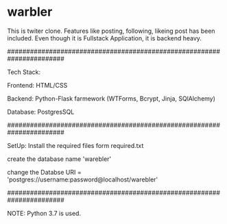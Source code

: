 # warbler
This is twiter clone. Features like posting, following, likeing post has been included. Even though it is Fullstack Application, it is backend heavy.

#######################################################################

Tech Stack:

Frontend: HTML/CSS

Backend: Python-Flask farmework (WTForms, Bcrypt, Jinja, SQlAlchemy)

Database: PostgresSQL 

#######################################################################

SetUp:
Install the required files form required.txt 

create the database name 'warebler'

change the Databse URI = 'postgres://username:password@localhost/warebler'

#######################################################################

NOTE: Python 3.7 is used.



